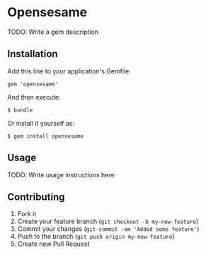 # Opensesame

TODO: Write a gem description

## Installation

Add this line to your application's Gemfile:

    gem 'opensesame'

And then execute:

    $ bundle

Or install it yourself as:

    $ gem install opensesame

## Usage

TODO: Write usage instructions here

## Contributing

1. Fork it
2. Create your feature branch (`git checkout -b my-new-feature`)
3. Commit your changes (`git commit -am 'Added some feature'`)
4. Push to the branch (`git push origin my-new-feature`)
5. Create new Pull Request

